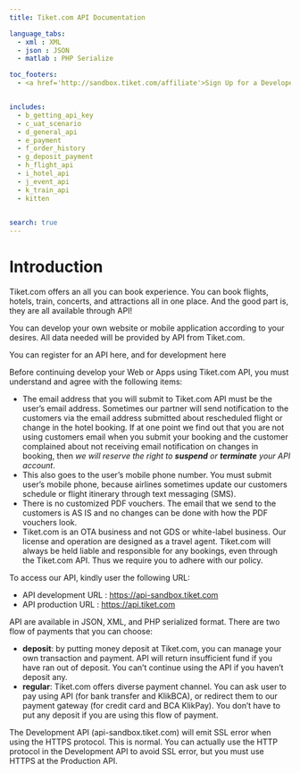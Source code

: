 ```yaml
---
title: Tiket.com API Documentation

language_tabs:
  - xml : XML
  - json : JSON
  - matlab : PHP Serialize

toc_footers:
  - <a href='http://sandbox.tiket.com/affiliate'>Sign Up for a Developer Key</a>


includes:
  - b_getting_api_key
  - c_uat_scenario
  - d_general_api
  - e_payment
  - f_order_history
  - g_deposit_payment
  - h_flight_api
  - i_hotel_api
  - j_event_api
  - k_train_api
  - kitten

  
search: true
---
```


# Introduction

Tiket.com offers an all you can book experience. You can book flights, hotels, train, concerts, and attractions all in one place. And the good part is, they are all available through API!

You can develop your own website or mobile application according to your desires. All data needed will be provided by API from Tiket.com.

You can register for an API here,
and for development here

Before continuing develop your Web or Apps using Tiket.com API, you must understand and agree with the following items:

* The email address that you will submit to Tiket.com API must be the user’s email address. Sometimes our partner will send notification to the customers via the email address submitted about rescheduled flight or change in the hotel booking. If at one point we find out that you are not using customers email when you submit your booking and the customer complained about not receiving email notification on changes in booking, then *we will reserve the right to **suspend** or **terminate** your API account*.
* This also goes to the user’s mobile phone number. You must submit user’s mobile phone, because airlines sometimes update our customers schedule or flight itinerary through text messaging (SMS).
* There is no customized PDF vouchers. The email that we send to the customers is AS IS and no changes can be done with how the PDF vouchers look.
* Tiket.com is an OTA business and not GDS or white-label business. Our license and operation are designed as a travel agent. Tiket.com will always be held liable and responsible for any bookings, even through the Tiket.com API. Thus we require you to adhere with our policy.

<aside class="success">
To access our API, kindly user the following URL:
<ul>
<li>API development URL : <a href="https://api-sandbox.tiket.com" target="_blank">https://api-sandbox.tiket.com</a></li>
<li>API production URL : <a href="https://api.tiket.com" target="_blank">https://api.tiket.com</a></li>
</ul>
</aside>


API are available in JSON, XML, and PHP serialized format. There are two flow of payments that you can choose:

* **deposit**: by putting money deposit at Tiket.com, you can manage your own transaction and payment. API will return insufficient fund if you have ran out of deposit. You can’t continue using the API if you haven’t deposit any.
* **regular**: Tiket.com offers diverse payment channel. You can ask user to pay using API (for bank transfer and KlikBCA), or redirect them to our payment gateway (for credit card and BCA KlikPay). You don’t have to put any deposit if you are using this flow of payment.

<aside class="notice">The Development API (api-sandbox.tiket.com) will emit  SSL error when using the HTTPS protocol. This is normal. You can actually use the HTTP protocol in the Development API to avoid SSL error, but you must use HTTPS at the Production API.</aside>





